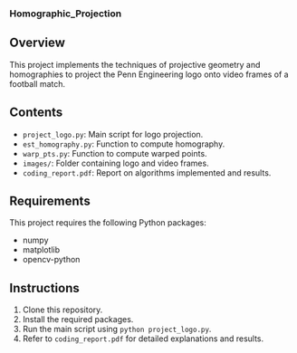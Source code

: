### Homographic_Projection


## Overview
This project implements the techniques of projective geometry and homographies to project the Penn Engineering logo onto video frames of a football match.

## Contents
- `project_logo.py`: Main script for logo projection.
- `est_homography.py`: Function to compute homography.
- `warp_pts.py`: Function to compute warped points.
- `images/`: Folder containing logo and video frames.
- `coding_report.pdf`: Report on algorithms implemented and results.

## Requirements
This project requires the following Python packages:
- numpy
- matplotlib
- opencv-python

## Instructions
1. Clone this repository.
2. Install the required packages.
3. Run the main script using `python project_logo.py`.
4. Refer to `coding_report.pdf` for detailed explanations and results.

